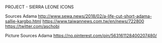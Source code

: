 PROJECT - SIERRA LEONE ICONS

Sources
Adama
http://www.sewa.news/2018/02/a-life-cut-short-adama-sallie-kargbo.html
https://www.taiwannews.com.tw/en/news/722800
https://twitter.com/aschobi


Picture Sources
Adama
https://no.pinterest.com/pin/563161128400207480/